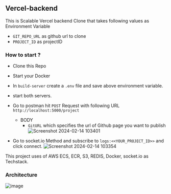 ## Vercel-backend
This is Scalable Vercel backend Clone that takes following values as Environment Variable
- ```GIT_REPO_URL``` as github url to clone
- ```PROJECT_ID``` as projectID


### How to start ?
- Clone this Repo
- Start your Docker
- In ```build-server``` create a ```.env``` file and save above environment variable.
- start both servers.
- Go to postman hit ```POST``` Request with following URL ```http://localhost:5000/project```
  - BODY
    - ```GitURL``` which specifies the url of Github page you want to publish
![Screenshot 2024-02-14 103401](https://github.com/CaptainTron/Vercel-backend/assets/94986377/e2695ee3-9b7f-46ef-a2c1-122048d631d9)


- Go to socket.io Method and subscribe to ```logs:<<YOUR_PROJECT_ID>>``` and click connect. 
![Screenshot 2024-02-14 103354](https://github.com/CaptainTron/Vercel-backend/assets/94986377/df4043fe-1b07-499c-abd3-96c0142d7a78)


This project uses of AWS ECS, ECR, S3, REDIS, Docker, socket.io as Techstack.   
### Architecture
![image](https://github.com/CaptainTron/Vercel-backend/assets/94986377/b35bc33f-8bd0-4ec4-9e45-cbb8c0bc6d1f)


